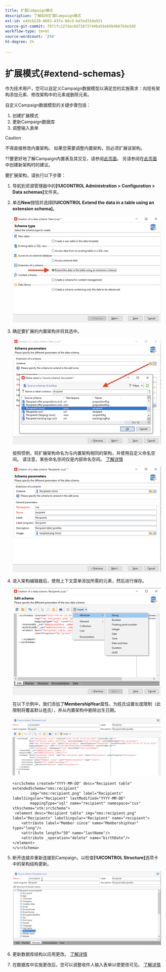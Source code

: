 ```yaml
---
title: 扩展Campaign模式
description: 了解如何扩展Campaign模式
exl-id: e4dcb228-0683-437a-88cd-bd7ed33da921
source-git-commit: f071fc227dac6d72873744ba56eb0b4b676de5dd
workflow-type: tm+mt
source-wordcount: '254'
ht-degree: 2%

---
```


# 扩展模式{#extend-schemas}

作为技术用户，您可以自定义Campaign数据模型以满足您的实施需求：向现有架构添加元素、修改架构中的元素或删除元素。

自定义Campaign数据模型的关键步骤包括：

1. 创建扩展模式
1. 更新Campaign数据库
1. 调整输入表单

>[!CAUTION]
>不得直接修改内置架构。 如果您需要调整内置架构，则必须扩展该架构。

??要更好地了解Campaign内置表及其交互，请参阅[此页面](datamodel.md)。 另请参阅在[此页面](create-schema.md)中创建新架构时的建议。

要扩展架构，请执行以下步骤：

1. 导航到资源管理器中的&#x200B;**[!UICONTROL Administration > Configuration > Data schemas]**&#x200B;文件夹。
1. 单击&#x200B;**New**&#x200B;按钮并选择&#x200B;**[!UICONTROL Extend the data in a table using an extension schema]**。

   ![](assets/extend-schema-option.png)

1. 确定要扩展的内置架构并将其选中。

   ![](assets/extend-schema-select.png)

   按照惯例，将扩展架构命名为与内置架构相同的架构，并使用自定义命名空间。  请注意，某些命名空间仅是内部命名空间。 [了解详情](schemas.md#reserved-namespaces)

   ![](assets/extend-schema-validate.png)

1. 进入架构编辑器后，使用上下文菜单添加所需的元素，然后进行保存。

   ![](assets/extend-schema-edit.png)

   在以下示例中，我们添加了&#x200B;**MembershipYear**&#x200B;属性，为姓氏设置长度限制（此限制将覆盖默认姓氏），并从内置架构中删除出生日期。

   ![](assets/extend-schema-sample.png)

   ```
   <srcSchema created="YYYY-MM-DD" desc="Recipient table" extendedSchema="nms:recipient"
           img="nms:recipient.png" label="Recipients" labelSingular="Recipient" lastModified="YYYY-MM-DD"
           mappingType="sql" name="recipient" namespace="cus" xtkschema="xtk:srcSchema">
    <element desc="Recipient table" img="nms:recipient.png" label="Recipients" labelSingular="Recipient" name="recipient">
       <attribute label="Member since" name="MembershipYear" type="long"/>
       <attribute length="50" name="lastName"/>
       <attribute _operation="delete" name="birthDate"/>
   </element>
   </srcSchema>
   ```

1. 断开连接并重新连接到Campaign，以检查&#x200B;**[!UICONTROL Structure]**&#x200B;选项卡中的架构结构更新。

   ![](assets/extend-schema-structure.png)

1. 更新数据库结构以应用更改。 [了解详情](update-database-structure.md)

1. 在数据库中实施更改后，您可以调整收件人输入表单以使更改可见。 [了解详情](forms.md)
